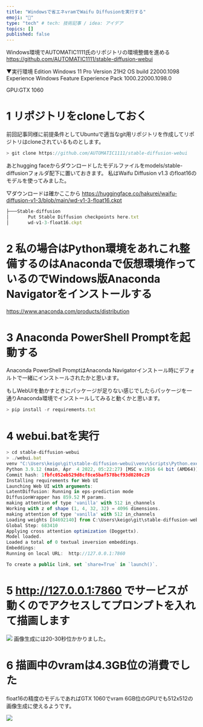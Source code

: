 ```yaml
---
title: "Windowsで省エネvramでWaifu Diffusionを実行する"
emoji: "🎃"
type: "tech" # tech: 技術記事 / idea: アイデア
topics: []
published: false
---
```

Windows環境でAUTOMATIC1111氏のリポジトリの環境整備を進める
https://github.com/AUTOMATIC1111/stable-diffusion-webui



▼実行環境
Edition	Windows 11 Pro
Version	21H2
OS build	22000.1098
Experience	Windows Feature Experience Pack 1000.22000.1098.0

GPU:GTX 1060


# 1 リポジトリをcloneしておく
前回記事同様に前提条件としてUbuntuで適当なgit用リポジトリを作成してリポジトリはcloneされているものとします。

```js
> git clone https://github.com/AUTOMATIC1111/stable-diffusion-webui
```

あとhugging faceからダウンロードしたモデルファイルをmodels/stable-diffusionフォルダ配下に置いておきます。
私はWaifu Diffusion v1.3 のfloat16のモデルを使ってみました。

▽ダウンロードは確かここから
https://huggingface.co/hakurei/waifu-diffusion-v1-3/blob/main/wd-v1-3-float16.ckpt

```js
├───Stable-diffusion
│       Put Stable Diffusion checkpoints here.txt
│       wd-v1-3-float16.ckpt
```

# 2 私の場合はPython環境をあれこれ整備するのはAnacondaで仮想環境作っているのでWindows版Anaconda Navigatorをインストールする
https://www.anaconda.com/products/distribution

# 3 Anaconda PowerShell Promptを起動する
Anaconda PowerShell PromptはAnaconda Navigatorインストール時にデフォルトで一緒にインストールされたかと思います。

もしWebUIを動かすときにパッケージが足りない感じでしたらパッケージを一通りAnaconda環境でインストールしてみると動くかと思います。
```js
> pip install -r requirements.txt
```

# 4 webui.batを実行
```js
> cd stable-diffusion-webui
> ./webui.bat
venv "C:\Users\keigo\git\stable-diffusion-webui\venv\Scripts\Python.exe"
Python 3.9.12 (main, Apr  4 2022, 05:22:27) [MSC v.1916 64 bit (AMD64)]
Commit hash: 1fbfc052eb529d8cf8ce5baf578bcf93d0280c29
Installing requirements for Web UI
Launching Web UI with arguments:
LatentDiffusion: Running in eps-prediction mode
DiffusionWrapper has 859.52 M params.
making attention of type 'vanilla' with 512 in_channels
Working with z of shape (1, 4, 32, 32) = 4096 dimensions.
making attention of type 'vanilla' with 512 in_channels
Loading weights [84692140] from C:\Users\keigo\git\stable-diffusion-webui\models\Stable-diffusion\wd-v1-3-float16.ckpt
Global Step: 683410
Applying cross attention optimization (Doggettx).
Model loaded.
Loaded a total of 0 textual inversion embeddings.
Embeddings:
Running on local URL:  http://127.0.0.1:7860

To create a public link, set `share=True` in `launch()`.

```

# 5 http://127.0.0.1:7860 でサービスが動くのでアクセスしてプロンプトを入れて描画します
![](https://storage.googleapis.com/zenn-user-upload/12ebf42e4d0f-20221106.png)
画像生成には20-30秒位かかりました。

# 6 描画中のvramは4.3GB位の消費でした

float16の精度のモデルであればGTX 1060でvram 6GB位のGPUでも512x512の画像生成に使えるようです。

![](https://storage.googleapis.com/zenn-user-upload/ba6e9d06f59d-20221106.png)